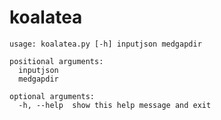 # koalatea
    usage: koalatea.py [-h] inputjson medgapdir

    positional arguments:
      inputjson
      medgapdir

    optional arguments:
      -h, --help  show this help message and exit
